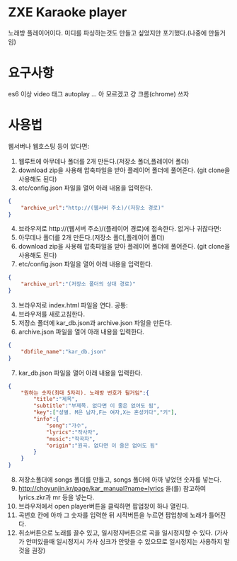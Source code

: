 # ZXE Karaoke player
노래방 플레이어이다.
미디를 파싱하는것도 만들고 싶었지만 포기했다.(나중에 만들거임)
# 요구사항
es6 이상
video 태그 autoplay
... 아 모르겠고 걍 크롬(chrome) 쓰자
# 사용법
웹서버나 웹호스팅 등이 있다면:
1. 웹루트에 아무데나 폴더를 2개 만든다.(저장소 폴더,플레이어 폴더)
2. download zip을 사용해 압축파일을 받아 플레이어 폴더에 풀어준다.
   (git clone을 사용해도 된다)
3. etc/config.json 파일을 열어 아래 내용을 입력한다.
```json
{
    "archive_url":"http://(웹서버 주소)/(저장소 경로)"
}
```
4. 브라우저로 http://(웹서버 주소)/(플레이어 경로)에 접속한다.
없거나 귀찮다면:
1. 아무데나 폴더를 2개 만든다.(저장소 폴더,플레이어 폴더)
2. download zip을 사용해 압축파일을 받아 플레이어 폴더에 풀어준다.
   (git clone을 사용해도 된다)
4. etc/config.json 파일을 열어 아래 내용을 입력한다.
```json
{
    "archive_url":"(저장소 폴더의 상대 경로)"
}
```
3. 브라우저로 index.html 파일을 연다.
공통:
4. 브라우저를 새로고침한다.
5. 저장소 폴더에 kar_db.json과 archive.json 파일을 만든다.
6. archive.json 파일을 열어 아래 내용을 입력한다.
```json
{
    "dbfile_name":"kar_db.json"
}
```
7. kar_db.json 파일을 열어 아래 내용을 입력한다.
```json
{
    "원하는 숫자(최대 5자리). 노래방 번호가 될거임":{
        "title":"제목",
        "subtitle":"부제목. 없다면 이 줄은 없어도 됨",
        "key":["성별. M은 남자,F는 여자,X는 혼성키다","키"],
        "info":{
            "song":"가수",
            "lyrics":"작사자",
            "music":"작곡자",
            "origin":"원곡. 없다면 이 줄은 없어도 됨"
        }
    }
}
```
8. 저장소폴더에 songs 폴더를 만들고, songs 폴더에 아까 넣었던 숫자를 넣는다.
9. http://choyunjin.kr/page/kar_manual?name=lyrics 을(를) 참고하여 lyrics.zkr과 mr 등을 넣는다.
10. 브라우저에서 open player버튼을 클릭하면 팝업창이 하나 열린다.
11. 곡번호 칸에 아까 그 숫자를 입력한 뒤 시작버튼을 누르면 팝업창에 노래가 틀어진다.
12. 취소버튼으로 노래를 끌수 있고, 일시정지버튼으로 곡을 일시정지할 수 있다.
    (가사가 안떠있을때 일시정지시 가사 싱크가 안맞을 수 있으므로 일시정지는 사용하지 말것을 권장)

